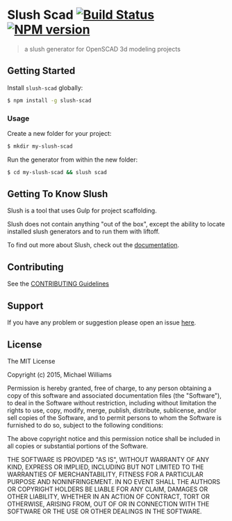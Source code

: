 # Slush Scad [![Build Status](https://secure.travis-ci.org/ahdinosaur/slush-scad.png?branch=master)](https://travis-ci.org/ahdinosaur/slush-scad) [![NPM version](https://badge-me.herokuapp.com/api/npm/slush-scad.png)](http://badges.enytc.com/for/npm/slush-scad)

> a slush generator for OpenSCAD 3d modeling projects


## Getting Started

Install `slush-scad` globally:

```bash
$ npm install -g slush-scad
```

### Usage

Create a new folder for your project:

```bash
$ mkdir my-slush-scad
```

Run the generator from within the new folder:

```bash
$ cd my-slush-scad && slush scad
```

## Getting To Know Slush

Slush is a tool that uses Gulp for project scaffolding.

Slush does not contain anything "out of the box", except the ability to locate installed slush generators and to run them with liftoff.

To find out more about Slush, check out the [documentation](https://github.com/slushjs/slush).

## Contributing

See the [CONTRIBUTING Guidelines](https://github.com/ahdinosaur/slush-scad/blob/master/CONTRIBUTING.md)

## Support
If you have any problem or suggestion please open an issue [here](https://github.com/ahdinosaur/slush-scad/issues).

## License 

The MIT License

Copyright (c) 2015, Michael Williams

Permission is hereby granted, free of charge, to any person
obtaining a copy of this software and associated documentation
files (the "Software"), to deal in the Software without
restriction, including without limitation the rights to use,
copy, modify, merge, publish, distribute, sublicense, and/or sell
copies of the Software, and to permit persons to whom the
Software is furnished to do so, subject to the following
conditions:

The above copyright notice and this permission notice shall be
included in all copies or substantial portions of the Software.

THE SOFTWARE IS PROVIDED "AS IS", WITHOUT WARRANTY OF ANY KIND,
EXPRESS OR IMPLIED, INCLUDING BUT NOT LIMITED TO THE WARRANTIES
OF MERCHANTABILITY, FITNESS FOR A PARTICULAR PURPOSE AND
NONINFRINGEMENT. IN NO EVENT SHALL THE AUTHORS OR COPYRIGHT
HOLDERS BE LIABLE FOR ANY CLAIM, DAMAGES OR OTHER LIABILITY,
WHETHER IN AN ACTION OF CONTRACT, TORT OR OTHERWISE, ARISING
FROM, OUT OF OR IN CONNECTION WITH THE SOFTWARE OR THE USE OR
OTHER DEALINGS IN THE SOFTWARE.


